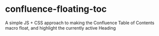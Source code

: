 # confluence-floating-toc
A simple JS + CSS approach to making the Confluence Table of Contents macro float, and highlight the currently active Heading
